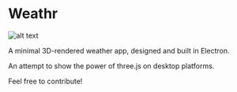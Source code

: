 # Weathr

![alt text](https://tn12787.github.io/resources/weather_screenshot.png)

A minimal 3D-rendered weather app, designed and built in Electron.

An attempt to show the power of three.js on desktop platforms.

Feel free to contribute!






